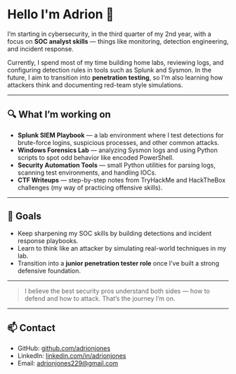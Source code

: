 # Hello I'm Adrion 👋

I’m starting in cybersecurity, in the third quarter of my 2nd year, with a focus on **SOC analyst skills** — things like monitoring, detection engineering, and incident response.  

Currently, I spend most of my time building home labs, reviewing logs, and configuring detection rules in tools such as Splunk and Sysmon. In the future, I aim to transition into **penetration testing**, so I’m also learning how attackers think and documenting red-team style simulations.

---

## 🔍 What I’m working on
- **Splunk SIEM Playbook** — a lab environment where I test detections for brute-force logins, suspicious processes, and other common attacks.  
- **Windows Forensics Lab** — analyzing Sysmon logs and using Python scripts to spot odd behavior like encoded PowerShell.  
- **Security Automation Tools** — small Python utilities for parsing logs, scanning test environments, and handling IOCs.  
- **CTF Writeups** — step-by-step notes from TryHackMe and HackTheBox challenges (my way of practicing offensive skills).  

---

## 🌱 Goals
- Keep sharpening my SOC skills by building detections and incident response playbooks.  
- Learn to think like an attacker by simulating real-world techniques in my lab.  
- Transition into a **junior penetration tester role** once I’ve built a strong defensive foundation.
  
---

> I believe the best security pros understand both sides — how to defend and how to attack. That’s the journey I’m on.

---

## 📫 Contact
- GitHub: [github.com/adrionjones](https://github.com/adrionjones)  
- LinkedIn: [linkedin.com/in/adrionjones](https://linkedin.com/in/adrionjones)  
- Email: adrionjones229@gmail.com

